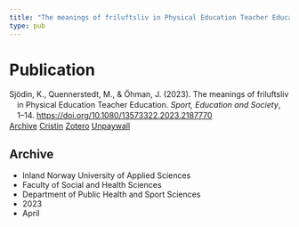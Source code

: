 ```yaml
---
title: "The meanings of friluftsliv in Physical Education Teacher Education"
type: pub
---
```

<h1>Publication</h1>
<article id="csl-bib-container-FU2FLQ96" class="csl-bib-container">
  <div class="csl-bib-body" style="line-height: 1.35; padding-left: 1em; text-indent:-1em;">
  <div class="csl-entry">Sj&#xF6;din, K., Quennerstedt, M., &amp; &#xD6;hman, J. (2023). The meanings of friluftsliv in Physical Education Teacher Education. <i>Sport, Education and Society</i>, 1&#x2013;14. <a href="https://doi.org/10.1080/13573322.2023.2187770">https://doi.org/10.1080/13573322.2023.2187770</a></div>
</div>
  <div class="csl-bib-buttons">
    <a href="#taxonomy-article-FU2FLQ96" class="csl-bib-button">Archive</a>
    <a href="https://app.cristin.no/results/show.jsf?id=2140367" alt="Cristin URL" class="csl-bib-button">Cristin</a>
    <a href="http://zotero.org/groups/5022929/items/FU2FLQ96" alt="Zotero URL" class="csl-bib-button">Zotero</a>
    <a href="https://doi.org/10.1080/13573322.2023.2187770" class="csl-bib-button">Unpaywall</a>
  </div>
  <div id="csl-bib-meta-container-FU2FLQ96"></div>
</article>
<div id="csl-bib-meta-FU2FLQ96" class="csl-bib-meta">
  <article id="taxonomy-article-FU2FLQ96" class="taxonomy-article">
    <h1>Archive</h1>
    <ul>
      <li>Inland Norway University of Applied Sciences</li>
      <li>Faculty of Social and Health Sciences</li>
      <li>Department of Public Health and Sport Sciences</li>
      <li>2023</li>
      <li>April</li>
    </ul>
  </article>
</div>
